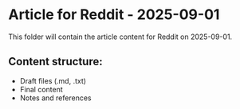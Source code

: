 # Article for Reddit - 2025-09-01

This folder will contain the article content for Reddit on 2025-09-01.

## Content structure:
- Draft files (.md, .txt)
- Final content
- Notes and references
